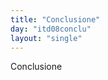 ```yaml
---
title: "Conclusione"
day: "itd08conclu"
layout: "single"
---
```

<html>
 <head>
 </head>
 <body>
  <div id="d08conclu" type="conclusion" who="author">
   <head>
    Conclusione
   </head>
   <!--****giovi
04/15: you need to encode la "bella fontana" once you know which one it is

exactly
05/03: done, but not sure it is always the same one****-->
   <p>
    <milestone id="p99970001"/>
    Come
    <name persref="dioneo" type="person">
     Dioneo
    </name>
    ebbe la sua novella finita, cos&iacute;
    <name persref="lauretta" type="person">
     Lauretta
    </name>
    , conoscendo il termine esser venuto oltre al quale pi&uacute; regnar non dovea, commendato il consiglio di
    <name persref="pietrocanigiano" type="person">
     Pietro Canigiano
    </name>
    che apparve dal suo effetto buono e la sagacit&agrave; di
    <name persref="salabaetto" type="person">
     Salabaetto
    </name>
    che non fu minore a mandarlo a essecuzione, levatasi la laurea di capo, in testa a
    <name persref="emilia" type="person">
     Emilia
    </name>
    la pose donnescamente dicendo:
    <q direct="unspecified">
     Madonna, io non so come piacevole reina noi avrem di voi, ma bella la pure avrem noi: fate adunque che alle vostre bellezze l'opere sien rispondenti;
    </q>
    e tornossi a sedere.
   </p>
   <p>
    <milestone id="p99970002"/>
    <name persref="emilia" type="person">
     Emilia
    </name>
    , non tanto dell'esser reina fatta quanto del vedersi cos&iacute; in pubblico commendare di ci&ograve; che le donne sogliono essere pi&uacute; vaghe, un pochetto si vergogn&ograve; e tal nel viso divenne qual in su l'aurora son le novelle rose; ma pur, poi che tenuti ebbe gli occhi alquanto bassi e ebbe il rossore dato luogo, avendo col suo siniscalco de' fatti pertinenti alla brigata ordinato, cos&iacute; cominci&ograve; a parlare:
    <milestone id="p99970003"/>
    <q direct="unspecified">
     Dilettose donne, assai manifestamente veggiamo che, poi che i buoi alcuna parte del giorno hanno faticato sotto il giogo ristretti, quegli esser dal giogo alleviati e disciolti, e liberamente dove lor pi&uacute; piace, per li boschi lasciati sono andare alla pastura:
     <milestone id="p99970004"/>
     e veggiamo ancora non esser men belli, ma molto pi&uacute;, i giardini di varie piante fronzuti che i boschi ne' quali solamente querce veggiamo; per le quali cose io estimo, avendo riguardo quanti giorni sotto certa legge ristretti ragionato abbiamo, che, s&iacute; come a bisognosi, di vagare alquanto e vagando riprender forze a rientrar sotto il giogo non solamente sia utile ma oportuno.
     <milestone id="p99970005"/>
     E per ci&ograve; quello che domane, seguendo il vostro dilettevole ragionar, sia da dire non intendo di ristrignervi sotto alcuna spezialit&agrave;, ma voglio che ciascun secondo che gli piace ragioni, fermamente tenendo che la variet&agrave; delle cose che si diranno non meno graziosa ne fia che l'avrete pur d'una parlato; e cos&iacute; avendo fatto, chi appresso di me nel reame verr&agrave;, s&iacute; come pi&uacute; forti, con maggior sicurt&agrave; ne potr&agrave; nelle usate leggi ristrignere.
    </q>
    <milestone id="p99970006"/>
    E detto questo, infino all'ora della cena libert&agrave; concedette a ciascuno.
   </p>
   <p>
    <milestone id="p99970007"/>
    Commend&ograve; ciascun la
    <name persref="emilia" type="person">
     reina
    </name>
    delle cose dette s&iacute; come savia; e in pi&egrave; drizzatisi, chi a un diletto e chi a un altro si diede: le donne a far ghirlande e a trastullarsi, i giovani a giucare e a cantare, e cos&iacute; infino all'ora della cena passarono. La quale venuta, intorno alla
    <name placeref="fontebrigata-01" type="place">
     bella fontana
    </name>
    con festa e con piacer cenarono, e dopo la cena al modo usato cantando e ballando si trastullarono.
    <milestone id="p99970008"/>
    Alla fine la reina, per seguire de' suoi predecessori lo stilo, non obstanti quelle che volontariamente avevan dette pi&uacute; di loro, comand&ograve; a
    <name persref="panfilo" type="person">
     Panfilo
    </name>
    che una ne dovesse cantare; il quale liberamente cos&iacute; cominci&ograve;:
   </p>
   <div3 type="song" who="panfilo">
    <lg>
     <milestone id="p99970009"/>
     <l>
      Tanto &egrave;, Amore, il bene
     </l>
     <l>
      ch'io per te sento, e l'allegrezza e 'l gioco,
     </l>
     <l>
      ch'io son felice ardendo nel tuo foco.
     </l>
    </lg>
    <lg>
     <milestone id="p99970010"/>
     <l>
      L'abondante allegrezza ch'&egrave; nel core,
     </l>
     <l>
      dell'alta gioia e cara
     </l>
     <l>
      nella qual m'hai recato,
     </l>
     <l>
      non potendo capervi esce di fore,
     </l>
     <l>
      e nella faccia chiara
     </l>
     <l>
      mostra 'l mio lieto stato;
     </l>
     <l>
      ch'essendo innamorato
     </l>
     <l>
      in cos&iacute; alto e raguardevol loco
     </l>
     <l>
      lieve mi fa lo star dov'io mi coco.
     </l>
    </lg>
    <lg>
     <milestone id="p99970011"/>
     <l>
      Io non so col mio canto dimostrare,
     </l>
     <l>
      n&eacute; disegnar col dito,
     </l>
     <l>
      Amore, il ben ch'io sento;
     </l>
     <l>
      e s'io sapessi, mel convien celare;
     </l>
     <l>
      ch&eacute;, s'el fosse sentito,
     </l>
     <l>
      torneria in tormento:
     </l>
     <l>
      ma io son s&iacute; contento,
     </l>
     <l>
      ch'ogni parlar sarebbe corto e fioco
     </l>
     <l>
      pria n'avessi mostrato pure un poco.
     </l>
    </lg>
    <lg>
     <milestone id="p99970012"/>
     <l>
      Chi potrebbe estimar che le mie braccia
     </l>
     <l>
      aggiugnesser gi&agrave; mai
     </l>
     <l>
      l&agrave; dov'io l'ho tenute,
     </l>
     <l>
      e ch'io dovessi giunger la mia faccia
     </l>
     <l>
      l&agrave; dov'io l'accostai
     </l>
     <l>
      per grazia e per salute?
     </l>
     <l>
      Non mi sarien credute
     </l>
     <l>
      le mie fortune; ond'io tutto m'infoco,
     </l>
     <l>
      quel nascondendo ond'io m'allegro e gioco.
     </l>
    </lg>
   </div3>
   <p>
    <milestone id="p99970013"/>
    La canzone di
    <name persref="panfilo" type="person">
     Panfilo
    </name>
    aveva fine, alla quale quantunque per tutti fosse compiutamente risposto, niun ve n'ebbe che, con pi&uacute; attenta sollecitudine che a lui non apparteneva, non notasse le parole di quella, ingegnandosi di quello volersi indovinare che egli di convenirgli tener nascoso cantava; e quantunque varii varie cose andassero imaginando, niun per ci&ograve; alla verit&agrave; del fatto pervenne. Ma la
    <name persref="emilia" type="person">
     reina
    </name>
    , poi che vide la canzon di
    <name persref="panfilo" type="person">
     Panfilo
    </name>
    finita e le giovani donne e gli uomini volentier riposarsi, comand&ograve; che ciascuno se n'andasse a dormire.
   </p>
  </div>
 </body>
</html>